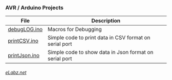 
### AVR / Arduino Projects

| File | Description |
|------|-----------|
| [debugLOG.ino](http://elabz.net/AVR/debugLOG)   | Macros for Debugging |
| [printCSV.ino](http://elabz.net/AVR/printCSV)   | Simple code to print data in CSV format on serial port |
| [printJson.ino](http://elabz.net/AVR/printJson) | Simple code to show data in Json format on serial port |

###### [eLabz.net](https://elabz.net)
